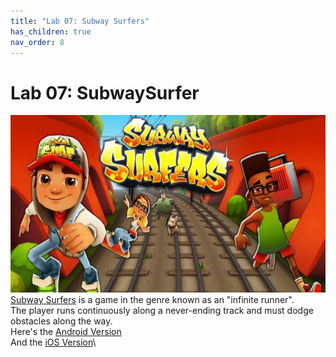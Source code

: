 ```yaml
---
title: "Lab 07: Subway Surfers"
has_children: true
nav_order: 8
---
```


# Lab 07: SubwaySurfer
[![Subway Surfers](images/lab07/subwaysurfers.jpg)](https://youtu.be/ZtHCnXMjIXY?t=22)
[Subway Surfers](https://poki.com/en/g/subway-surfers) is a game in the genre known as an "infinite runner".\
The player runs continuously along a never-ending track and must dodge obstacles along the way.\
Here's the [Android Version](https://play.google.com/store/apps/details?id=com.kiloo.subwaysurf&hl=en_US&gl=US)\
And the [iOS Version](https://apps.apple.com/us/app/subway-surfers/id512939461)\

